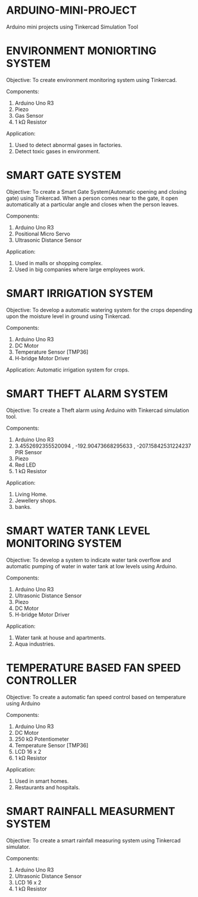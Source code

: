 # ARDUINO-MINI-PROJECT
Arduino mini projects using Tinkercad Simulation Tool

# ENVIRONMENT MONIORTING SYSTEM

Objective: To create environment monitoring system using Tinkercad.

Components: 
1. Arduino Uno R3
2. Piezo
3. Gas Sensor
4. 1 kΩ Resistor

Application:
1. Used to detect abnormal gases in factories.
2. Detect toxic gases in environment.

# SMART GATE SYSTEM

Objective: To create a Smart Gate System(Automatic opening and closing gate) using Tinkercad.
When a person comes near to the gate, it open automatically at a particular angle and closes when the person leaves. 

Components:
1. Arduino Uno R3
2. Positional Micro Servo
3. Ultrasonic Distance Sensor

Application:
1. Used in malls or shopping complex.
2. Used in big companies where large employees work.

# SMART IRRIGATION SYSTEM

Objective: To develop a automatic watering system for the crops depending upon the moisture level in ground using Tinkercad.

Components:
1. Arduino Uno R3
2.  DC Motor
3. Temperature Sensor [TMP36]
4. H-bridge Motor Driver

Application:
Automatic irrigation system for crops.

# SMART THEFT ALARM SYSTEM

Objective: To create a Theft alarm using Arduino with Tinkercad simulation tool.

Components:
1. Arduino Uno R3
2. 3.4552692355520094 , -192.90473668295633 , -207.15842531224237 PIR Sensor
3. Piezo
4. Red LED
5. 1 kΩ Resistor

Application:
1. Living Home.
2. Jewellery shops.
3. banks.

# SMART WATER TANK LEVEL MONITORING SYSTEM

Objective: To develop a system to indicate water tank overflow and automatic pumping of water in water tank at low levels using Arduino.

Components:
1. Arduino Uno R3
2. Ultrasonic Distance Sensor
3. Piezo
4. DC Motor
5. H-bridge Motor Driver

Application:
1. Water tank at house and apartments.
2. Aqua industries.

# TEMPERATURE BASED FAN SPEED CONTROLLER

Objective: To create a automatic fan speed control based on temperature using Arduino

Components:
1. Arduino Uno R3
2. DC Motor
3. 250 kΩ Potentiometer
4. Temperature Sensor [TMP36]
5. LCD 16 x 2
6. 1 kΩ Resistor

Application:
1. Used in smart homes.
2. Restaurants and hospitals.

# SMART RAINFALL MEASURMENT SYSTEM

Objective: To create a smart rainfall measuring system using Tinkercad simulator.

Components:
1. Arduino Uno R3
2. Ultrasonic Distance Sensor
3. LCD 16 x 2
4. 1 kΩ Resistor

